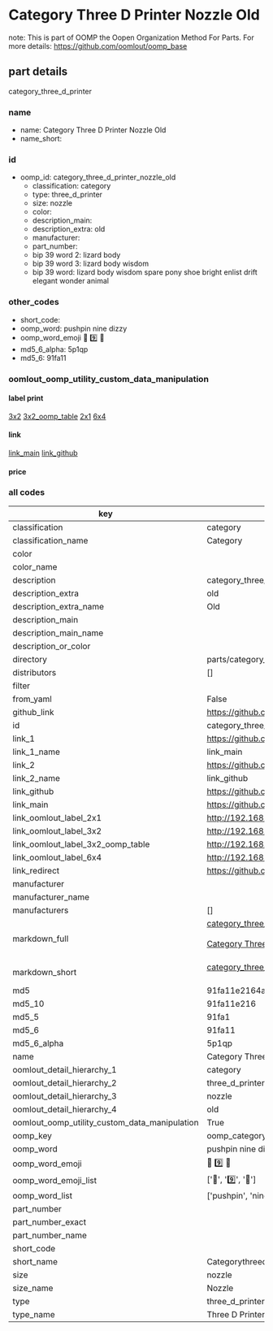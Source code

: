 # Category Three D Printer Nozzle Old  

note: This is part of OOMP the Oopen Organization Method For Parts. For more details: https://github.com/oomlout/oomp_base

##  part details
  



category_three_d_printer



### name
* name: Category Three D Printer Nozzle Old
* name_short: 
### id
* oomp_id: category_three_d_printer_nozzle_old
  * classification: category
  * type: three_d_printer
  * size: nozzle
  * color: 
  * description_main: 
  * description_extra: old
  * manufacturer: 
  * part_number: 
  * bip 39 word 2: lizard body
  * bip 39 word 3: lizard body wisdom
  * bip 39 word: lizard body wisdom spare pony shoe bright enlist drift elegant wonder animal

### other_codes
* short_code: 
* oomp_word: pushpin nine dizzy
* oomp_word_emoji :pushpin: :nine: :dizzy:
* md5_6_alpha: 5p1qp
* md5_6: 91fa11






### oomlout_oomp_utility_custom_data_manipulation
#### label print
[3x2](http://192.168.1.245:1112/?label=oomp%205p1qp)
[3x2_oomp_table](http://192.168.1.108:1112/?label=oomp%205p1qp)
[2x1](http://192.168.1.242:1112/?label=oomp%205p1qp)
[6x4](http://192.168.1.55:1112/?label=oomp%205p1qp)    

#### link

[link_main](https://github.com/oomlout/oomlout_oomp_version_1_messy/tree/main/parts/category_three_d_printer_nozzle_old) [link_github](https://github.com/oomlout/oomlout_oomp_version_1_messy/tree/main/parts/category_three_d_printer_nozzle_old)                             

#### price







### all codes 
| key | value |  
| --- | --- |  
| classification | category |  
| classification_name | Category |  
| color |  |  
| color_name |  |  
| description | category_three_d_printer |  
| description_extra | old |  
| description_extra_name | Old |  
| description_main |  |  
| description_main_name |  |  
| description_or_color |   |  
| directory | parts/category_three_d_printer_nozzle_old |  
| distributors | [] |  
| filter |  |  
| from_yaml | False |  
| github_link | https://github.com/oomlout/oomlout_oomp_part_src/tree/main/parts/category_three_d_printer_nozzle_old |  
| id | category_three_d_printer_nozzle_old |  
| link_1 | https://github.com/oomlout/oomlout_oomp_version_1_messy/tree/main/parts/category_three_d_printer_nozzle_old |  
| link_1_name | link_main |  
| link_2 | https://github.com/oomlout/oomlout_oomp_version_1_messy/tree/main/parts/category_three_d_printer_nozzle_old |  
| link_2_name | link_github |  
| link_github | https://github.com/oomlout/oomlout_oomp_version_1_messy/tree/main/parts/category_three_d_printer_nozzle_old |  
| link_main | https://github.com/oomlout/oomlout_oomp_version_1_messy/tree/main/parts/category_three_d_printer_nozzle_old |  
| link_oomlout_label_2x1 | http://192.168.1.242:1112/?label=oomp%205p1qp |  
| link_oomlout_label_3x2 | http://192.168.1.245:1112/?label=oomp%205p1qp |  
| link_oomlout_label_3x2_oomp_table | http://192.168.1.108:1112/?label=oomp%205p1qp |  
| link_oomlout_label_6x4 | http://192.168.1.55:1112/?label=oomp%205p1qp |  
| link_redirect | https://github.com/oomlout/oomlout_oomp_version_1_messy/tree/main/parts/category_three_d_printer_nozzle_old |  
| manufacturer |  |  
| manufacturer_name |  |  
| manufacturers | [] |  
| markdown_full | [category_three_d_printer_nozzle_old](none)<br>[](none)<br>[Category Three D Printer Nozzle Old](none)<br><br> |  
| markdown_short | [category_three_d_printer_nozzle_old](none)<br><br> |  
| md5 | 91fa11e2164ac38319d3fd07f8863c16 |  
| md5_10 | 91fa11e216 |  
| md5_5 | 91fa1 |  
| md5_6 | 91fa11 |  
| md5_6_alpha | 5p1qp |  
| name | Category Three D Printer Nozzle Old |  
| oomlout_detail_hierarchy_1 | category |  
| oomlout_detail_hierarchy_2 | three_d_printer |  
| oomlout_detail_hierarchy_3 | nozzle |  
| oomlout_detail_hierarchy_4 | old |  
| oomlout_oomp_utility_custom_data_manipulation | True |  
| oomp_key | oomp_category_three_d_printer_nozzle_old |  
| oomp_word | pushpin nine dizzy |  
| oomp_word_emoji | :pushpin: :nine: :dizzy: |  
| oomp_word_emoji_list | [':pushpin:', ':nine:', ':dizzy:'] |  
| oomp_word_list | ['pushpin', 'nine', 'dizzy'] |  
| part_number |  |  
| part_number_exact |  |  
| part_number_name |  |  
| short_code |  |  
| short_name | Categorythreedprinter |  
| size | nozzle |  
| size_name | Nozzle |  
| type | three_d_printer |  
| type_name | Three D Printer |  
